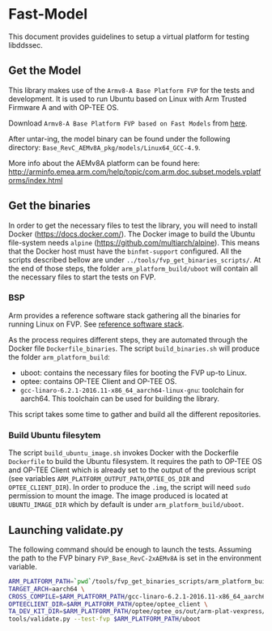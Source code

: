 # Fast-Model
This document provides guidelines to setup a virtual platform for testing
libddssec.

## Get the Model

This library makes use of the `Armv8-A Base Platform FVP` for the tests and
development. It is used to run Ubuntu based on Linux with Arm Trusted Firmware A
and with OP-TEE OS.

Download `Armv8-A Base Platform FVP based on Fast Models` from [here](https://developer.arm.com/tools-and-software/simulation-models/fixed-virtual-platforms).

After untar-ing, the model binary can be found under the following directory:
`Base_RevC_AEMv8A_pkg/models/Linux64_GCC-4.9`.

More info about the AEMv8A platform can be found here:
http://arminfo.emea.arm.com/help/topic/com.arm.doc.subset.models.vplatforms/index.html

## Get the binaries

In order to get the necessary files to test the library, you will need to
install Docker (https://docs.docker.com/). The Docker image to build the Ubuntu
file-system needs `alpine` (https://github.com/multiarch/alpine). This means
that the Docker host must have the `binfmt-support` configured.
All the scripts described bellow are under `../tools/fvp_get_binaries_scripts/`.
At the end of those steps, the folder `arm_platform_build/uboot` will contain
all the necessary files to start the tests on FVP.

### BSP

Arm provides a reference software stack gathering all the binaries for running
Linux on FVP. See [reference software stack](https://developer.arm.com/tools-and-software/open-source-software/arm-platforms-software/cortex-a-platforms-software).

As the process requires different steps, they are automated through the Docker
file `Dockerfile_binaries`. The script `build_binaries.sh` will produce the
folder `arm_platform_build`:
- uboot: contains the necessary files for booting the FVP up-to Linux.
- optee: contains OP-TEE Client and OP-TEE OS.
- `gcc-linaro-6.2.1-2016.11-x86_64_aarch64-linux-gnu`: toolchain for aarch64.
  This toolchain can be used for building the library.

This script takes some time to gather and build all the different repositories.

### Build Ubuntu filesytem

The script `build_ubuntu_image.sh` invokes Docker with the Dockerfile
`Dockerfile` to build the Ubuntu filesystem. It requires the path to OP-TEE OS
and OP-TEE Client which is already set to the output of the previous script
(see variables `ARM_PLATFORM_OUTPUT_PATH`,`OPTEE_OS_DIR` and
`OPTEE_CLIENT_DIR`). In order to produce the `.img`, the script will need `sudo`
permission to mount the image. The image produced is located at
`UBUNTU_IMAGE_DIR` which by default is under `arm_platform_build/uboot`.

## Launching validate.py

The following command should be enough to launch the tests. Assuming the path
to the FVP binary `FVP_Base_RevC-2xAEMv8A` is set in the environment variable.

```bash
ARM_PLATFORM_PATH=`pwd`/tools/fvp_get_binaries_scripts/arm_platform_build
TARGET_ARCH=aarch64 \
CROSS_COMPILE=$ARM_PLATFORM_PATH/gcc-linaro-6.2.1-2016.11-x86_64_aarch64-linux-gnu/bin/aarch64-linux-gnu- \
OPTEECLIENT_DIR=$ARM_PLATFORM_PATH/optee/optee_client \
TA_DEV_KIT_DIR=$ARM_PLATFORM_PATH/optee/optee_os/out/arm-plat-vexpress/export-ta_arm64 \
tools/validate.py --test-fvp $ARM_PLATFORM_PATH/uboot
```
